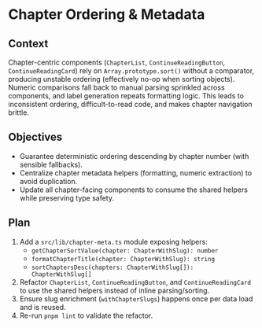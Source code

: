 # Chapter Ordering & Metadata

## Context

Chapter-centric components (`ChapterList`, `ContinueReadingButton`, `ContinueReadingCard`) rely on `Array.prototype.sort()` without a comparator, producing unstable ordering (effectively no-op when sorting objects). Numeric comparisons fall back to manual parsing sprinkled across components, and label generation repeats formatting logic. This leads to inconsistent ordering, difficult-to-read code, and makes chapter navigation brittle.

## Objectives

- Guarantee deterministic ordering descending by chapter number (with sensible fallbacks).
- Centralize chapter metadata helpers (formatting, numeric extraction) to avoid duplication.
- Update all chapter-facing components to consume the shared helpers while preserving type safety.

## Plan

1. Add a `src/lib/chapter-meta.ts` module exposing helpers:
   - `getChapterSortValue(chapter: ChapterWithSlug): number`
   - `formatChapterTitle(chapter: ChapterWithSlug): string`
   - `sortChaptersDesc(chapters: ChapterWithSlug[]): ChapterWithSlug[]`
2. Refactor `ChapterList`, `ContinueReadingButton`, and `ContinueReadingCard` to use the shared helpers instead of inline parsing/sorting.
3. Ensure slug enrichment (`withChapterSlugs`) happens once per data load and is reused.
4. Re-run `pnpm lint` to validate the refactor.
